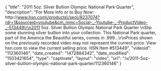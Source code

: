 {
    "title": "2011 5oz. Silver Bullion Olympic National Park Quarter",
    "description": "For More Info or to Buy Now: http:\/\/www.hsn.com\/products\/seo\/8237074?rdr=1&sourceid=youtube&cm_mmc=Social-_-Youtube-_-ProductVideo-_-513449\r\n2011 5oz. Silver Bullion Olympic National Park Quarter  \nSlip some stunning silver bullion into your collection. This National Park quarter, part of the America the Beautiful series, comes in .999...\r\nPrices shown on the previously recorded video may not represent the current price.  View hsn.com to view the current selling price. HSN Item #513449",
    "videoid": "112360146",
    "date_created": "1472884342",
    "date_modified": "1503421654",
    "type": "captivate",
    "layout": "video",
    "url": "\/v\/2011-5oz-silver-bullion-olympic-national-park-quarter\/112360146"
}